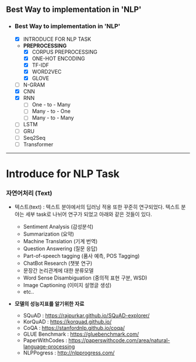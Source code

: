 ## Best Way to implementation in 'NLP'

- ### **Best Way to implementation in 'NLP'**
  - [x] INTRODUCE FOR NLP TASK
  - **PREPROCESSING**
    - [x] CORPUS PREPROCESSING
    - [x] ONE-HOT ENCODING
    - [x] TF-IDF
    - [x] WORD2VEC
    - [x] GLOVE
  - [ ] N-GRAM
  - [x] CNN
  - [x] RNN
    - [ ] One - to - Many
    - [ ] Many - to - One
    - [ ] Many - to - Many
  - [ ] LSTM
  - [ ] GRU
  - [ ] Seq2Seq
  - [ ] Transformer

---  

# Introduce for NLP Task

### 자연어처리 (Text)
- 텍스트(text) : 텍스트 분야에서의 딥러닝 적용 또한 꾸준히 연구되었다. 텍스트 분야는 세부 task로 나뉘어 연구가 되었고 아래와 같은 것들이 있다.

    - Sentiment Analysis (감성분석)
    - Summarization (요약)
    - Machine Translation (기계 번역)
    - Question Answering (질문 응답)
    - Part-of-speech tagging (품사 예측, POS Tagging)
    - ChatBot Research (챗봇 연구)
    - 문장간 논리관계에 대한 분류모델
    - Word Sense Disambiguation (중의적 표현 구분, WSD)
    - Image Captioning (이미지 설명글 생성)
    - etc..

- **모델의 성능지표를 알기위한 자료**
    - SQuAD : https://rajpurkar.github.io/SQuAD-explorer/
    - KorQuAD : https://korquad.github.io/
    - CoQA : https://stanfordnlp.github.io/coqa/
    - GLUE Benchmark : https://gluebenchmark.com/
    - PaperWithCodes : https://paperswithcode.com/area/natural-language-processing
    - NLPPogress : http://nlpprogress.com/
